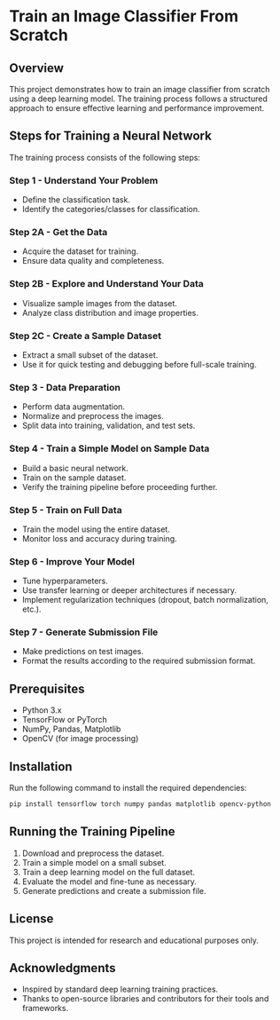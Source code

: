 # Train an Image Classifier From Scratch

## Overview
This project demonstrates how to train an image classifier from scratch using a deep learning model. The training process follows a structured approach to ensure effective learning and performance improvement.

## Steps for Training a Neural Network
The training process consists of the following steps:

### Step 1 - Understand Your Problem
- Define the classification task.
- Identify the categories/classes for classification.

### Step 2A - Get the Data
- Acquire the dataset for training.
- Ensure data quality and completeness.

### Step 2B - Explore and Understand Your Data
- Visualize sample images from the dataset.
- Analyze class distribution and image properties.

### Step 2C - Create a Sample Dataset
- Extract a small subset of the dataset.
- Use it for quick testing and debugging before full-scale training.

### Step 3 - Data Preparation
- Perform data augmentation.
- Normalize and preprocess the images.
- Split data into training, validation, and test sets.

### Step 4 - Train a Simple Model on Sample Data
- Build a basic neural network.
- Train on the sample dataset.
- Verify the training pipeline before proceeding further.

### Step 5 - Train on Full Data
- Train the model using the entire dataset.
- Monitor loss and accuracy during training.

### Step 6 - Improve Your Model
- Tune hyperparameters.
- Use transfer learning or deeper architectures if necessary.
- Implement regularization techniques (dropout, batch normalization, etc.).

### Step 7 - Generate Submission File
- Make predictions on test images.
- Format the results according to the required submission format.

## Prerequisites
- Python 3.x
- TensorFlow or PyTorch
- NumPy, Pandas, Matplotlib
- OpenCV (for image processing)

## Installation
Run the following command to install the required dependencies:
```bash
pip install tensorflow torch numpy pandas matplotlib opencv-python
```

## Running the Training Pipeline
1. Download and preprocess the dataset.
2. Train a simple model on a small subset.
3. Train a deep learning model on the full dataset.
4. Evaluate the model and fine-tune as necessary.
5. Generate predictions and create a submission file.

## License
This project is intended for research and educational purposes only.

## Acknowledgments
- Inspired by standard deep learning training practices.
- Thanks to open-source libraries and contributors for their tools and frameworks.

